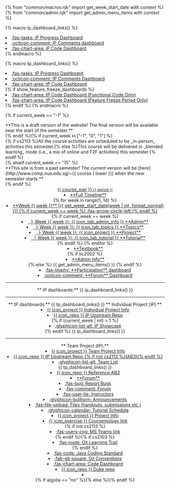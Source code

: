 {% from "common/macros.njk" import get_week_start_date with context %}
{% from "common/admin.njk" import get_admin_menu_items with context %}

{% macro ip_dashboard_links() %}
<li><a href="{{ url_ip_progress_dashboard }}" target="_blank" class="dropdown-item text-success"><md>:fas-tasks: iP Progress Dashboard</md></a></li>
<li><a href="{{ url_course_gihub_io }}/dashboards/contents/ip-comments.html" target="_blank" class="dropdown-item"><md>:octicon-comment: iP Comments dashboard</md></a></li>
<li><a href="{{ url_ip_dashboard }}" target="_blank" class="dropdown-item"><md>:fas-chart-area: iP Code Dashboard</md></a></li>
{% endmacro %}

{% macro tp_dashboard_links() %}
<li><a href="{{url_tp_progress_dashboard}}" target="_blank" class="dropdown-item text-success"><md>:fas-tasks: tP Progress Dashboard</md></a></li>
<li><a href="{{ url_course_gihub_io }}/dashboards/contents/tp-comments.html" target="_blank" class="dropdown-item"><md>:octicon-comment: tP Comments Dashboard</md></a></li>
<li><a href="{{ url_tp_dashboard }}" target="_blank" class="dropdown-item"><md>:fas-chart-area: tP Code Dashboard</md></a></li>{% if show_feature_freeze_dashboards %}
<li><a href="{{ url_tp_dashboard_fc_only }}" target="_blank" class="dropdown-item"><md>:fas-chart-area: tP Code Dashboard (Functional Code Only)</md></a></li>
<li><a href="{{ url_tp_feature_freeze_dashboard }}" target="_blank" class="dropdown-item"><md>:fas-chart-area: tP Code Dashboard (Feature Freeze Period Only)</md></a></li>{% endif %}
{% endmacro %}

{% if current_week == "-1" %}
<div class="w-100 p-1 bg-warning text-center d-print-none"><md>**This is a draft version of the website! The final version will be available near the start of the semester.**</md></div>
{% endif %}{% if current_week in ["-1", "0", "1"] %}
<div class="w-100 p-1 bg-success text-white text-center d-print-none"><md>{% if cs2113 %}All the course activities are scheduled to be _in-person_ activities this semester.{% else %}This course will be delivered in _blended learning_ mode (i.e., a mix of online and F2F activities) this semester.{% endif %}</md></div>
{% elseif current_week == "15" %}
<div class="w-100 p-1 bg-warning text-center"><md>**This site is from a past semester! The current version will be [here](http://www.comp.nus.edu.sg/~{{ course | lower }}) when the new semester starts.**</md></div>
</div>
{% endif %}
<header sticky>
<navbar placement="top" type="dark">
<a slot="brand" href="{{baseUrl}}/index.html" title="Home" class="navbar-brand"><span class="badge rounded-pill bg-{{ course_color }}">{{ course_pair }} <small>{{ period }}</small></span></a>
  <dropdown header="**Schedule**" class="nav-link">
  <li><a href="{{baseUrl}}/schedule/timeline.html" class="dropdown-item"><md>**Full Timeline**</md></a></li>
{% for week in range(1, 14) %}
<li><a href="{{ baseUrl }}/schedule/week{{ week }}/index.html" class="dropdown-item"> <md>**Week {{ week }}** [{{ get_week_start_date(week | int, format_normal) }}] {% if current_week == week %} :fas-arrow-circle-left:{% endif %}</md></a></li>
{% if current_week == week %}
<li><a href="{{ baseUrl }}/schedule/week{{ week }}/admin.html" class="dropdown-item">&nbsp;&nbsp;├ Week {{ week }}: {{ icon_tab_admin_info }} <md> **Admin**</md></a></li>
<li><a href="{{ baseUrl }}/schedule/week{{ week }}/topics.html" class="dropdown-item">&nbsp;&nbsp;├ Week {{ week }}: {{ icon_tab_topics }} <md> **Topics**</md></a></li>
<li><a href="{{ baseUrl }}/schedule/week{{ week }}/project.html" class="dropdown-item">&nbsp;&nbsp;├ Week {{ week }}: {{ icon_project }} <md> **Project**</md></a></li>
<li><a href="{{ baseUrl }}/schedule/week{{ week }}/tutorial.html" class="dropdown-item">&nbsp;&nbsp;└ Week {{ week }}: {{ icon_tab_tutorial }} <md> **Tutorial**</md></a></li>
{% endif %}
{% endfor %}
  </dropdown>
  <li><a href="{{baseUrl}}/se-book-adapted/index.html" class="nav-link"><md>**Textbook**</md></a></li>
{% if tic2002 %}
  <li><a href="{{baseUrl}}/index.html" class="nav-link"><md>**Admin Info**</md></a></li>
{% else %}
  <dropdown header="**Admin Info**" class="nav-link">
{{ get_admin_menu_items() }}
  </dropdown>
{% endif %}
  <dropdown tags="m--cs2103 m--cs2113" header="**Dashboards**" class="nav-link">
  <li><a href="{{ url_participation_dashboard }}" class="dropdown-item text-success" target="_blank"><md>:fas-trophy: **Participation** dashboard</md></a></li>
  <li><a href="{{ url_course_gihub_io }}/dashboards/contents/forum-activities.html" class="dropdown-item" target="_blank"><md>:octicon-comment: **Forum** Dashboard</md></a></li>
  <hr>
  <md>**&nbsp;iP dashboards:**</md>
  {{ ip_dashboard_links() }}
  <hr>
  <md>**&nbsp;tP dashboards:**</md>
  {{ tp_dashboard_links() }}
  </dropdown>
  <dropdown tags="m--cs2103 m--cs2113" header="**Project Links**" class="nav-link">
    <md>**&nbsp;Individual Project (iP):**</md>
    <li><a href="{{baseUrl}}/admin/ip-overview.html" class="dropdown-item"><md>{{ icon_project }} Individual Project Info</md></a></li>
    <li><a href="{{url_course_org}}/{{ ip_repo_name }}" target="_blank" class="dropdown-item"><md>{{ icon_repo }} iP Upstream Repo</md></a></li>{% if (current_week | int) > 1 %}
    <li tags="m--cs2103"><a href="{{baseUrl}}/admin/ip-showcase.html" class="dropdown-item"><md>:glyphicon-list-alt: iP Showcase</md></a></li>{% endif %}
  {{ ip_dashboard_links() }}
  <hr>
    <md>**&nbsp;Team Project (tP):**</md>
    <li><a href="{{baseUrl}}/admin/tp-overview.html" class="dropdown-item"><md>{{ icon_project }} Team Project Info</md></a></li>
    <li tags="m--cs2103 m--cs2113"><a href="{{url_course_org}}/{{ tp_repo_name }}" target="_blank" class="dropdown-item"><md>{{ icon_repo }} tP Upstream Repo {% if not cs2113 %}(AB3){% endif %}</md></a></li>
    <li><a href="{{ url_team_list }}" class="dropdown-item"><md>:glyphicon-list-alt: Team List</md></a></li>
  {{ tp_dashboard_links() }}
  <li tags="m--cs2113"><a href="https://github.com/se-edu/addressbook-level3" target="_blank" class="dropdown-item"><md>{{ icon_repo }} Reference AB3</md></a></li>
  </dropdown>
  <li tags="m--cs2103 m--cs2113"><a href="{{url_forum}}" class="nav-link"><md>**Forum**</md></a></li>
  <dropdown header="**{{ "Other " if not tic2002 or tee3201 else ""}}Links**" class="nav-link">
    <li tags="m--cs2103 m--cs2113"><a href="{{url_bugs}}" target="_blank" class="dropdown-item"><md>:fas-bug: Report Bugs</md></a></li>
    <li><a href="{{url_forum}}" target="_blank" class="dropdown-item"><md>:fas-comment: Forum</md></a></li>
    <li><a href="{{ baseUrl }}/admin/{{ "index.html#instructors" if tic2002 or tee3201 else "instructors.html" }}" class="dropdown-item"><md>:fas-user-tie: Instructors</md></a></li>
    <li><a href="{{url_announcements}}" target="_blank" class="dropdown-item"><md>:glyphicon-bullhorn: Announcements</md></a></li>
    <li><a href="{{url_files}}" target="_blank" class="dropdown-item"><md>:fas-file-upload: Files (handouts, submissions etc.)</md></a></li>
    <li tags="m--cs2113 m--cs2103"><a href="{{baseUrl}}/admin/tutorials.html" class="dropdown-item"><md>:glyphicon-calendar: Tutorial Schedule</md></a></li>
    <li tags="m--tic2002 m--tee3201"><a href="{{baseUrl}}/admin/index.html#project" class="dropdown-item"><md>{{ icon_project }} Project Info</md></a></li>
    <li tags="m--cs2113 m--tic2002 m--tee3201"><a href="{{url_coursemology_classroom}}" target="_blank" class="dropdown-item"><md>{{ icon_exercise }} Coursemology link</md></a></li>
    {% if not cs2113 %}<li><a href="{{url_ms_teams_class}}" target="_blank" class="dropdown-item"><md>:fas-users-cog: MS Teams link</md></a></li>
    {% endif %}{% if cs2103 %}<li><a href="{{ baseUrl }}/se-book-adapted/git-trail/index.html" class="dropdown-item"><md>:fas-route: Git Learning Trail</md></a></li>
    {% endif %}<li tags="m--cs2103 m--cs2113 m--tic2002"><a href="{{url_java_coding_standard}}" target="_blank" class="dropdown-item"><md>:fas-code: Java Coding Standard</md></a></li>
    <li tags="m--cs2103 m--cs2113"><a href="{{url_git_conventions}}" target="_blank" class="dropdown-item"><md>:fab-git-square: Git Conventions</md></a></li>
    <li tags="m--tic2002"><a href="{{url_ip_dashboard}}" target="_blank" class="dropdown-item"><md>:fas-chart-area: Code Dashboard</md></a></li>
    <li tags="m--tic2002"><a href="{{url_course_org}}/{{ ip_repo_name }}" target="_blank" class="dropdown-item"><md>{{ icon_repo }} Duke repo</md></a></li>
  </dropdown>
  <li slot="right" class="nav-link">
    <form class="navbar-form">
      {% if algolia == "no" %}<searchbar :data="searchData" placeholder="Search" :on-hit="searchCallback" menu-align-right ></searchbar>{% else %}<searchbar placeholder="Search" algolia menu-align-right></searchbar>{% endif %}
    </form>
  </li>
</navbar>
</header>
